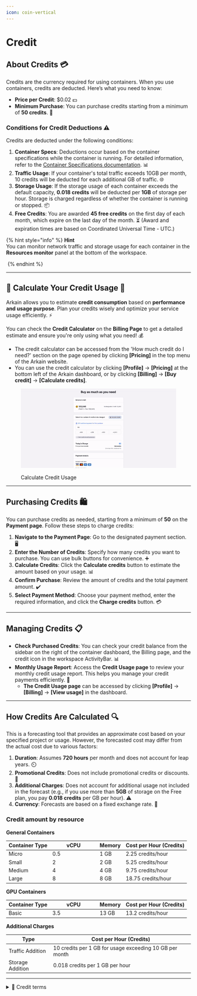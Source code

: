 ```yaml
---
icon: coin-vertical
---
```


# Credit

## About Credits 💳

Credits are the currency required for using containers. When you use containers, credits are deducted. Here’s what you need to know:

* **Price per Credit**: $0.02 💵
* **Minimum Purchase**: You can purchase credits starting from a minimum of **50 credits**. 🛒

### **Conditions for Credit Deductions ⚠️**

Credits are deducted under the following conditions:

1. **Container Specs**: Deductions occur based on the container specifications while the container is running. For detailed information, refer to the [Container Specifications documentation](../user-guide/dashboard/container/container-specifications.md). 📊
2. **Traffic Usage**: If your container's total traffic exceeds 10GB per month, 10 credits will be deducted for each additional GB of traffic. 🌐
3. **Storage Usage**: If the storage usage of each container exceeds the default capacity, **0.018 credits** will be deducted per **1GB** of storage per hour. Storage is charged regardless of whether the container is running or stopped. 📦
4. **Free Credits**: You are awarded **45 free credits** on the first day of each month, which expire on the last day of the month. ⏳ (Award and expiration times are based on Coordinated Universal Time - UTC.)

{% hint style="info" %}
**Hint**\
You can monitor network traffic and storage usage for each container in the **Resources monitor** panel at the bottom of the workspace.

<img src="../.gitbook/assets/스크린샷 2025-02-24 오후 1.07.38.png" alt="" data-size="original">
{% endhint %}





***

## 🔢 **Calculate Your Credit Usage** 🚀

Arkain allows you to estimate **credit consumption** based on **performance and usage purpose**. Plan your credits wisely and optimize your service usage efficiently. ⚡

You can check the **Credit Calculator** on the **Billing Page** to get a detailed estimate and ensure you're only using what you need! 💰

* The credit calculator can be accessed from the 'How much credit do I need?' section on the page opened by clicking **\[Pricing]** in the top menu of the Arkain website.
* You can use the credit calculator by clicking **\[Profile]** → **\[Pricing]** at the bottom left of the Arkain dashboard, or by clicking **\[Billing]** → **\[Buy credit]** → **\[Calculate credits]**.

<figure><img src="../.gitbook/assets/02011-ezgif.com-video-to-gif-converter.gif" alt=""><figcaption><p>Calculate Credit Usage</p></figcaption></figure>

***

## Purchasing Credits 🛍️

You can purchase credits as needed, starting from a minimum of **50** on the **Payment page**. Follow these steps to charge credits:

1. **Navigate to the Payment Page**: Go to the designated payment section. 🖥️
2. **Enter the Number of Credits**: Specify how many credits you want to purchase. You can use bulk buttons for convenience. ➕
3. **Calculate Credits**: Click the **Calculate credits** button to estimate the amount based on your usage. 📊
4. **Confirm Purchase**: Review the amount of credits and the total payment amount. ✔️
5. **Select Payment Method**: Choose your payment method, enter the required information, and click the **Charge credits** button. 💳

***

## Managing Credits 📋

* **Check Purchased Credits**: You can check your credit balance from the sidebar on the right of the container dashboard, the Billing page, and the credit icon in the workspace ActivityBar. 📊
* **Monthly Usage Report**: Access the **Credit Usage page** to review your monthly credit usage report. This helps you manage your credit payments efficiently. 📅
  * **The Credit Usage page** can be accessed by clicking **\[Profile]** → **\[Billing]** → **\[View usage]** in the dashboard.

***

## How Credits Are Calculated 🔍

This is a forecasting tool that provides an approximate cost based on your specified project or usage. However, the forecasted cost may differ from the actual cost due to various factors:

1. **Duration**: Assumes **720 hours** per month and does not account for leap years. ⏲️
2. **Promotional Credits**: Does not include promotional credits or discounts. 🎉
3. **Additional Charges**: Does not account for additional usage not included in the forecast (e.g., if you use more than **5GB** of storage on the Free plan, you pay **0.018 credits** per GB per hour). ⚠️
4. **Currency**: Forecasts are based on a fixed exchange rate. 💱

### Credit amount by resource <a href="#credit-amount-by-resource" id="credit-amount-by-resource"></a>

**General Containers**

<table><thead><tr><th>Container Type</th><th width="115">vCPU</th><th>Memory</th><th>Cost per Hour (Credits)</th></tr></thead><tbody><tr><td>Micro</td><td>0.5</td><td>1 GB</td><td>2.25 credits/hour</td></tr><tr><td>Small</td><td>2</td><td>2 GB</td><td>5.25 credits/hour</td></tr><tr><td>Medium</td><td>4</td><td>4 GB</td><td>9.75 credits/hour</td></tr><tr><td>Large</td><td>8</td><td>8 GB</td><td>18.75 credits/hour</td></tr></tbody></table>

**GPU Containers**

<table><thead><tr><th>Container Type</th><th width="115">vCPU</th><th>Memory</th><th>Cost per Hour (Credits)</th></tr></thead><tbody><tr><td>Basic</td><td>3.5</td><td>13 GB</td><td>13.2 credits/hour</td></tr></tbody></table>

**Additional Charges**

| Type             | Cost per Hour (Credits)                                 |
| ---------------- | ------------------------------------------------------- |
| Traffic Addition | 10 credits per 1 GB for usage exceeding 10 GB per month |
| Storage Addition | 0.018 credits per 1 GB per hour                         |

***

<details>

<summary><span data-gb-custom-inline data-tag="emoji" data-code="1f4d6">📖</span>  Credit terms</summary>



* This policy constitutes part of the[ Arkain](https://accounts.goorm.io/terms) Terms of Service, and any matters not specified in this policy shall be governed by the terms and conditions of the Arkain Terms of Service.

- By paying for Arkain credits, you are deemed to have agreed to the paid service agreement.

* Members may withdraw their subscription within 7 days from the date of subscription. However, if the contents of the contract are different from the contents displayed or advertised by the company or if the contents of the contract are different from the contents of the contract, the subscription may be withdrawn within 1 month from the date of subscription or within 14 days from the date on which the fact was known or could have been known.

- Arkain may provide credits to members based on promotions or members’ activity history, and the conditions and details of credit provision will be announced separately through Arkain.

* If a member’s service is restricted or the member withdraws due to the member’s fault, the remaining credits will be forfeited and the member cannot claim repayment or compensation for the forfeited credits. However, if the member’s service restriction is lifted, the credits will not be forfeited.

- Arkain may change the price of credits at any time and will not compensate members for any loss caused by the changed price.

</details>

